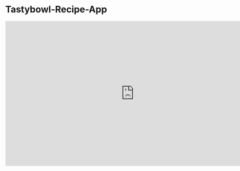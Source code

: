 # Tastybowl-Recipe-App

<iframe style="border: 1px solid rgba(0, 0, 0, 0.1);" width="800" height="450" src="https://www.figma.com/embed?embed_host=share&url=https%3A%2F%2Fwww.figma.com%2Fproto%2FxGpVpwSubI93FSrM2f5Enu%2FRecipe-app-UI%3Fpage-id%3D0%253A1%26type%3Ddesign%26node-id%3D5-2%26viewport%3D1876%252C997%252C0.86%26t%3Db7fdkjHifwHrxE1J-1%26scaling%3Dscale-down%26mode%3Ddesign" allowfullscreen></iframe>

